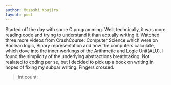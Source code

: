 ```yaml
---
author: Musashi Koujiro
layout: post
---
```


Started off the day with some C programming. Well, technically, it was more reading code and trying to understand it than actually writing it.
Watched three more videos from CrashCourse: Computer Science which were on Boolean logic, Binary representation and how the computers calculate, which dove into the inner workings of the Arithmetic and Logic Unit(ALU).
I found the simplicity of the underlying abstractions breathtaking.
Not realated to coding per se, but I decided to pick up a book on writing in hopes of fixing my subpar writing. Fingers crossed.
  
> int count;
